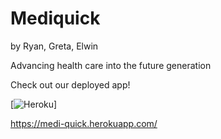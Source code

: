 # Mediquick
by Ryan, Greta, Elwin

Advancing health care into the future generation

Check out our deployed app!

[![Heroku](https://heroku-badge.herokuapp.com/?app=medi-quick)]

https://medi-quick.herokuapp.com/
